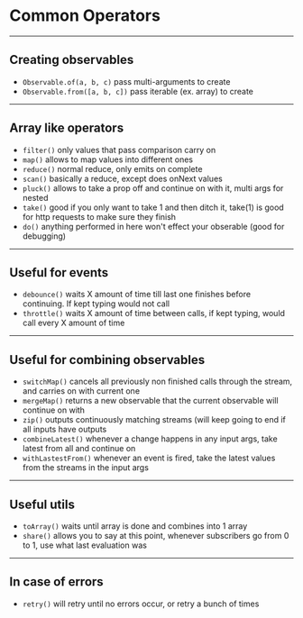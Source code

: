 # Common Operators

---

## Creating observables

- `Observable.of(a, b, c)` pass multi-arguments to create
- `Observable.from([a, b, c])` pass iterable (ex. array) to create

---

## Array like operators

- `filter()` only values that pass comparison carry on
- `map()` allows to map values into different ones
- `reduce()` normal reduce, only emits on complete
- `scan()` basically a reduce, except does onNext values
- `pluck()` allows to take a prop off and continue on with it, multi args for nested
- `take()` good if you only want to take 1 and then ditch it, take(1) is good for http requests to make sure they finish
- `do()` anything performed in here won't effect your obserable (good for debugging)

---

## Useful for events

- `debounce()` waits X amount of time till last one finishes before continuing.  If kept typing would not call
- `throttle()` waits X amount of time between calls, if kept typing, would call every X amount of time

---

## Useful for combining observables

- `switchMap()` cancels all previously non finished calls through the stream, and carries on with current one
- `mergeMap()` returns a new observable that the current observable will continue on with
- `zip()` outputs continuously matching streams (will keep going to end if all inputs have outputs
- `combineLatest()` whenever a change happens in any input args, take latest from all and continue on
- `withLastestFrom()` whenever an event is fired, take the latest values from the streams in the input args

---

## Useful utils

- `toArray()` waits until array is done and combines into 1 array
- `share()` allows you to say at this point, whenever subscribers go from 0 to 1, use what last evaluation was

---

## In case of errors

- `retry()` will retry until no errors occur, or retry a bunch of times

